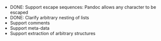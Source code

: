 - DONE: Support escape sequences: Pandoc allows any character to be escaped
- DONE: Clarify arbitrary nesting of lists
- Support comments
- Support meta-data 
- Support extraction of arbitrary structures
